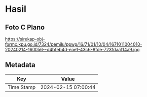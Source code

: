 # Hasil

## Foto C Plano

https://sirekap-obj-formc.kpu.go.id/7324/pemilu/ppwp/16/71/01/10/04/1671011004010-20240214-160056--d4bfeb4d-eae1-43c6-8fde-7231daa114a9.jpg


## Metadata

| Key        | Value               |
| ---------- | ------------------- |
| Time Stamp | 2024-02-15 07:00:44 |



